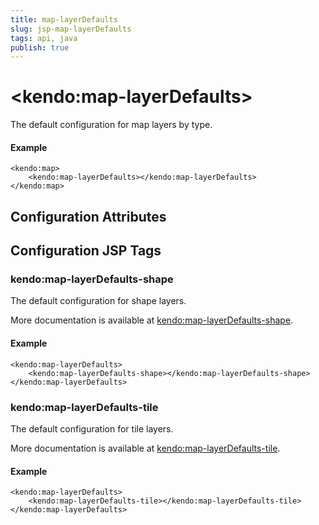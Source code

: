 ```yaml
---
title: map-layerDefaults
slug: jsp-map-layerDefaults
tags: api, java
publish: true
---
```


# \<kendo:map-layerDefaults\>

The default configuration for map layers by type.

#### Example
    <kendo:map>
        <kendo:map-layerDefaults></kendo:map-layerDefaults>
    </kendo:map>

## Configuration Attributes


##  Configuration JSP Tags

### kendo:map-layerDefaults-shape

The default configuration for shape layers.

More documentation is available at [kendo:map-layerDefaults-shape](/api/wrappers/jsp/map/layerdefaults-shape).

#### Example

    <kendo:map-layerDefaults>
        <kendo:map-layerDefaults-shape></kendo:map-layerDefaults-shape>
    </kendo:map-layerDefaults>

### kendo:map-layerDefaults-tile

The default configuration for tile layers.

More documentation is available at [kendo:map-layerDefaults-tile](/api/wrappers/jsp/map/layerdefaults-tile).

#### Example

    <kendo:map-layerDefaults>
        <kendo:map-layerDefaults-tile></kendo:map-layerDefaults-tile>
    </kendo:map-layerDefaults>

